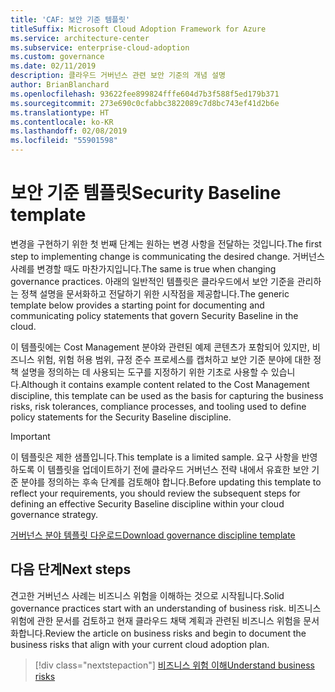 ```yaml
---
title: 'CAF: 보안 기준 템플릿'
titleSuffix: Microsoft Cloud Adoption Framework for Azure
ms.service: architecture-center
ms.subservice: enterprise-cloud-adoption
ms.custom: governance
ms.date: 02/11/2019
description: 클라우드 거버넌스 관련 보안 기준의 개념 설명
author: BrianBlanchard
ms.openlocfilehash: 93622fee899824fffe604d7b3f588f5ed179b371
ms.sourcegitcommit: 273e690c0cfabbc3822089c7d8bc743ef41d2b6e
ms.translationtype: HT
ms.contentlocale: ko-KR
ms.lasthandoff: 02/08/2019
ms.locfileid: "55901598"
---
```

# <a name="security-baseline-template"></a><span data-ttu-id="6c32c-103">보안 기준 템플릿</span><span class="sxs-lookup"><span data-stu-id="6c32c-103">Security Baseline template</span></span>

<span data-ttu-id="6c32c-104">변경을 구현하기 위한 첫 번째 단계는 원하는 변경 사항을 전달하는 것입니다.</span><span class="sxs-lookup"><span data-stu-id="6c32c-104">The first step to implementing change is communicating the desired change.</span></span> <span data-ttu-id="6c32c-105">거버넌스 사례를 변경할 때도 마찬가지입니다.</span><span class="sxs-lookup"><span data-stu-id="6c32c-105">The same is true when changing governance practices.</span></span> <span data-ttu-id="6c32c-106">아래의 일반적인 템플릿은 클라우드에서 보안 기준을 관리하는 정책 설명을 문서화하고 전달하기 위한 시작점을 제공합니다.</span><span class="sxs-lookup"><span data-stu-id="6c32c-106">The generic template below provides a starting point for documenting and communicating policy statements that govern Security Baseline in the cloud.</span></span>

<span data-ttu-id="6c32c-107">이 템플릿에는 Cost Management 분야와 관련된 예제 콘텐츠가 포함되어 있지만, 비즈니스 위험, 위험 허용 범위, 규정 준수 프로세스를 캡처하고 보안 기준 분야에 대한 정책 설명을 정의하는 데 사용되는 도구를 지정하기 위한 기초로 사용할 수 있습니다.</span><span class="sxs-lookup"><span data-stu-id="6c32c-107">Although it contains example content related to the Cost Management discipline, this template can be used as the basis for capturing the business risks, risk tolerances, compliance processes, and tooling used to define policy statements for the Security Baseline discipline.</span></span>

> [!IMPORTANT]
> <span data-ttu-id="6c32c-108">이 템플릿은 제한 샘플입니다.</span><span class="sxs-lookup"><span data-stu-id="6c32c-108">This template is a limited sample.</span></span> <span data-ttu-id="6c32c-109">요구 사항을 반영하도록 이 템플릿을 업데이트하기 전에 클라우드 거버넌스 전략 내에서 유효한 보안 기준 분야를 정의하는 후속 단계를 검토해야 합니다.</span><span class="sxs-lookup"><span data-stu-id="6c32c-109">Before updating this template to reflect your requirements, you should review the subsequent steps for defining an effective Security Baseline discipline within your cloud governance strategy.</span></span>

<!-- markdownlint-disable MD033 -->

 <span data-ttu-id="6c32c-110"><a href="https://archcenter.blob.core.windows.net/cdn/fusion/governance/Governance Discipline Template.docx">거버넌스 분야 템플릿 다운로드</a></span><span class="sxs-lookup"><span data-stu-id="6c32c-110"><a href="https://archcenter.blob.core.windows.net/cdn/fusion/governance/Governance Discipline Template.docx">Download governance discipline template</a></span></span>

<!-- markdownlint-enable MD033 -->

## <a name="next-steps"></a><span data-ttu-id="6c32c-111">다음 단계</span><span class="sxs-lookup"><span data-stu-id="6c32c-111">Next steps</span></span>

<span data-ttu-id="6c32c-112">견고한 거버넌스 사례는 비즈니스 위험을 이해하는 것으로 시작됩니다.</span><span class="sxs-lookup"><span data-stu-id="6c32c-112">Solid governance practices start with an understanding of business risk.</span></span> <span data-ttu-id="6c32c-113">비즈니스 위험에 관한 문서를 검토하고 현재 클라우드 채택 계획과 관련된 비즈니스 위험을 문서화합니다.</span><span class="sxs-lookup"><span data-stu-id="6c32c-113">Review the article on business risks and begin to document the business risks that align with your current cloud adoption plan.</span></span>

> [!div class="nextstepaction"]
> [<span data-ttu-id="6c32c-114">비즈니스 위험 이해</span><span class="sxs-lookup"><span data-stu-id="6c32c-114">Understand business risks</span></span>](./business-risks.md)
